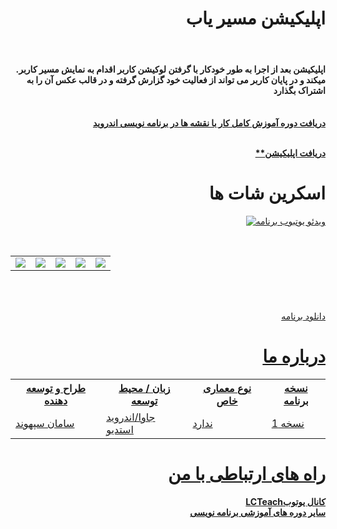 
<div align="right">

# اپلیکیشن مسیر یاب
</br>


<h4>.اپلیکیشن بعد از اجرا به طور خودکار با گرفتن لوکیشن کاربر اقدام به نمایش مسیر کاربر میکند و در پایان کاربر می تواند از فعالیت خود گزارش گرفته و در قالب عکس آن را به اشتراک بگذارد</h4>
</br>  <a href="https://faranesh.com/programming/19315-complete-training-to-work-with-maps-in-android-programming"><b>
دریافت دوره آموزش کامل کار با نقشه ها در برنامه نویسی اندروید
</b></a></br>

</br>  <a href="https://samansepahvand.ir/App/Apk/TracerApp.apk"><b>
**دریافت اپلیکیشن
</b></a></br>

# اسکرین شات ها



[![ویدئو یوتبوب برنامه](http://s16.picofile.com/file/8412993676/tracerappLOGO.png)](https://www.youtube.com/watch?v=UCAB72ugAZ09MfEONwCJX8Mg)

<br>

<table>
<tr>
<td><img src="http://s16.picofile.com/file/8412023768/Screenshot_20201027_151751_TracerApp.jpg"></td>
<td><img src="http://s17.picofile.com/file/8412023718/Screenshot_20201027_151638_TracerApp.jpg"></td>
<td><img src="http://s17.picofile.com/file/8412023692/Screenshot_20201018_153005_TracerApp.jpg"></td>
<td><img src="http://s17.picofile.com/file/8412023826/Screenshot_20201027_151852_TracerApp.jpg"></td>
<td><img src="http://s16.picofile.com/file/8412023792/Screenshot_20201027_151836_TracerApp.jpg"></td>
</tr>
</table>
</br>

</br>  <a href="https://samansepahvand.ir/App/Apk/TracerApp.apk">دانلود برنامه <b>

# درباره ما

<center>

<table width="%100">
<tr>
<th>طراح و توسعه دهنده</th>
<th>زبان  / محیط توسعه</th>
<th>نوع معماری خاص</th>
<th>نسخه برنامه</th>
</tr>
<tr>
<td>سامان سپهوند</td>
<td>جاوا/اندروید استدیو</td>
<td>ندارد</td>
<td>نسخه 1</td>
</tr>
</table>
</center>


# راه های ارتباطی با من
<a href="http://www.youtube.com/channel/UCAB72ugAZ09MfEONwCJX8Mg">
LCTeachکانال یوتوب
</a>

</br>
<a href="https://faranesh.com/author/samansepahvand">
سایر دوره های آموزشی برنامه نویسی 
</a>

</div>






